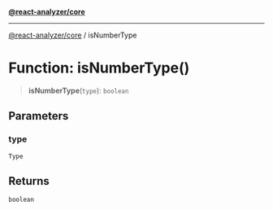 [**@react-analyzer/core**](../README.md)

***

[@react-analyzer/core](../README.md) / isNumberType

# Function: isNumberType()

> **isNumberType**(`type`): `boolean`

## Parameters

### type

`Type`

## Returns

`boolean`
